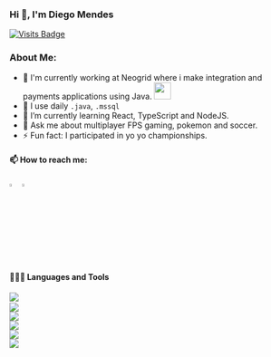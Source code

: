 ### Hi 👋, I'm Diego Mendes
[![Visits Badge](https://badges.pufler.dev/visits/kraid7/kraid7)](https://badges.pufler.dev/visits/kraid7/kraid7)

### About Me:
- 🏦 I'm currently working at Neogrid where i make integration and payments applications using Java.
      <img src="https://media.giphy.com/media/WUlplcMpOCEmTGBtBW/giphy.gif" width="30">
- 🤔 I use daily ```.java```, ```.mssql```
- 🌱 I’m currently learning React, TypeScript and NodeJS.
- 💬 Ask me about multiplayer FPS gaming, pokemon and soccer.
- ⚡ Fun fact: I participated in yo yo championships.


#### 📫 How to reach me:   
[<img src="https://img.icons8.com/color/48/000000/linkedin.png" width="3.5%"/>](https://www.linkedin.com/in/diego-henrique-mendes-282301a3/)
<a href="mailto:hmendesdiego@gmail.com"> <img src="https://img.icons8.com/fluent/48/000000/gmail.png" width="3.5%"/> </a>
  
  
#### 👨🏻‍💻 Languages and Tools <br />
<code><img src="https://img.shields.io/badge/java-%23ED8B00.svg?&style=for-the-badge&logo=java&logoColor=white"/><code>
<code><img src="https://img.shields.io/badge/react%20-%2320232a.svg?&style=for-the-badge&logo=react&logoColor=%2361DAFB"/></code>
<code><img src="https://img.shields.io/badge/node.js%20-%2343853D.svg?&style=for-the-badge&logo=node.js&logoColor=white"/></code>
<code><img src="https://img.shields.io/badge/typescript%20-%23007ACC.svg?&style=for-the-badge&logo=typescript&logoColor=white"/></code>
<code><img src="https://img.shields.io/badge/spring%20-%236DB33F.svg?&style=for-the-badge&logo=spring&logoColor=white"/></code>
<code><img src="https://img.shields.io/badge/git%20-%23F05033.svg?&style=for-the-badge&logo=git&logoColor=white"/></code>
